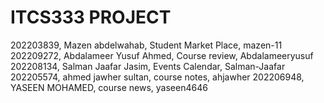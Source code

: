 # ITCS333 PROJECT 

202203839, Mazen abdelwahab, Student Market Place, mazen-11
202209272, Abdalameer Yusuf Ahmed, Course review, Abdalameeryusuf
202208134, Salman Jaafar Jasim, Events Calendar, Salman-Jaafar
202205574, ahmed jawher sultan, course notes, ahjawher
202206948, YASEEN MOHAMED, course news, yaseen4646

